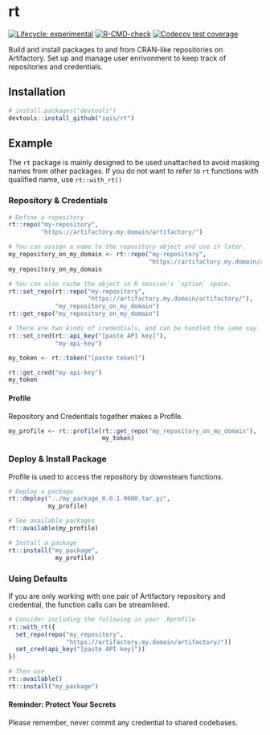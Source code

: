 # rt

<!-- badges: start -->
[![Lifecycle: experimental](https://img.shields.io/badge/lifecycle-experimental-orange.svg)](https://lifecycle.r-lib.org/articles/stages.html#experimental)
[![R-CMD-check](https://github.com/iqis/rt/workflows/R-CMD-check/badge.svg)](https://github.com/iqis/rt/actions)
[![Codecov test coverage](https://codecov.io/gh/iqis/rt/branch/main/graph/badge.svg)](https://app.codecov.io/gh/iqis/rt?branch=main)
<!-- badges: end -->

Build and install packages to and from CRAN-like repositories on Artifactory. Set up and manage user enrivonment to keep track of repositories and credentials.

## Installation

``` r
# install.packages("devtools")
devtools::install_github("iqis/rt")
```

## Example
The `rt` package is mainly designed to be used unattached to avoid masking names from other packages. If you do not want to refer to `rt` functions with qualified name, use `rt::with_rt()`


### Repository & Credentials

``` r
# Define a repository
rt::repo("my-repository",
         "https://artifactory.my.domain/artifactory/")

# You can assign a name to the repository object and use it later.
my_repository_on_my_domain <- rt::repo("my-repository",
                                       "https://artifactory.my.domain/artifactory/")
my_repository_on_my_domain

# You can also cache the object in R session's `option` space.
rt::set_repo(rt::repo("my-repository",
                      "https://artifactory.my.domain/artifactory/"), 
             "my_repository_on_my_domain")
rt::get_repo("my_repository_on_my_domain")

# There are two kinds of credentials, and can be handled the same say. 
rt::set_cred(rt::api_key("[paste API key]"), 
             "my-api-key")

my_token <- rt::token("[paste token]")

rt::get_cred("my-api-key")
my_token
```

#### Profile 
Repository and Credentials together makes a Profile.
```r
my_profile <- rt::profile(rt::get_repo("my_repository_on_my_domain"), 
                          my_token)
```

### Deploy & Install Package 

Profile is used to access the repository by downsteam functions.

``` r
# Deploy a package
rt::deploy("../my_package_0.0.1.9000.tar.gz", 
           my_profile)

# See available packages 
rt::available(my_profile)

# Install a package
rt::install("my_package", 
             my_profile)
```

### Using Defaults

If you are only working with one pair of Artifactory repository and credential, the function calls can be streamlined.

```r
# Consider including the following in your .Rprofile
rt::with_rt({
  set_repo(repo("my_repository", 
                "https://artifactory.my.domain/artifactory/"))
  set_cred(api_key("[paste API key]"))
})

# Then use 
rt::available()
rt::install("my_package")
```

#### Reminder: Protect Your Secrets
Please remember, never commit any credential to shared codebases. 
